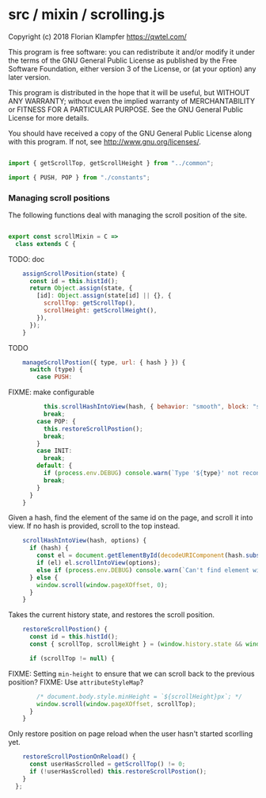 # src / mixin / scrolling.js
Copyright (c) 2018 Florian Klampfer <https://qwtel.com/>

This program is free software: you can redistribute it and/or modify
it under the terms of the GNU General Public License as published by
the Free Software Foundation, either version 3 of the License, or
(at your option) any later version.

This program is distributed in the hope that it will be useful,
but WITHOUT ANY WARRANTY; without even the implied warranty of
MERCHANTABILITY or FITNESS FOR A PARTICULAR PURPOSE.  See the
GNU General Public License for more details.

You should have received a copy of the GNU General Public License
along with this program.  If not, see <http://www.gnu.org/licenses/>.


```js

import { getScrollTop, getScrollHeight } from "../common";

import { PUSH, POP } from "./constants";
```

### Managing scroll positions
The following functions deal with managing the scroll position of the site.


```js

export const scrollMixin = C =>
  class extends C {
```

TODO: doc


```js
    assignScrollPosition(state) {
      const id = this.histId();
      return Object.assign(state, {
        [id]: Object.assign(state[id] || {}, {
          scrollTop: getScrollTop(),
          scrollHeight: getScrollHeight(),
        }),
      });
    }
```

TODO


```js
    manageScrollPostion({ type, url: { hash } }) {
      switch (type) {
        case PUSH:
```

FIXME: make configurable


```js
          this.scrollHashIntoView(hash, { behavior: "smooth", block: "start", inline: "nearest" });
          break;
        case POP: {
          this.restoreScrollPostion();
          break;
        }
        case INIT:
          break;
        default: {
          if (process.env.DEBUG) console.warn(`Type '${type}' not reconginzed.`);
          break;
        }
      }
    }
```

Given a hash, find the element of the same id on the page, and scroll it into view.
If no hash is provided, scroll to the top instead.


```js
    scrollHashIntoView(hash, options) {
      if (hash) {
        const el = document.getElementById(decodeURIComponent(hash.substr(1)));
        if (el) el.scrollIntoView(options);
        else if (process.env.DEBUG) console.warn(`Can't find element with id ${hash}`);
      } else {
        window.scroll(window.pageXOffset, 0);
      }
    }
```

Takes the current history state, and restores the scroll position.


```js
    restoreScrollPostion() {
      const id = this.histId();
      const { scrollTop, scrollHeight } = (window.history.state && window.history.state[id]) || {};

      if (scrollTop != null) {
```

FIXME: Setting `min-height` to ensure that we can scroll back to the previous position?
FIXME: Use `attributeStyleMap`?


```js
        /* document.body.style.minHeight = `${scrollHeight}px`; */
        window.scroll(window.pageXOffset, scrollTop);
      }
    }
```

Only restore position on page reload when the user hasn't started scorlling yet.


```js
    restoreScrollPostionOnReload() {
      const userHasScrolled = getScrollTop() != 0;
      if (!userHasScrolled) this.restoreScrollPostion();
    }
  };
```


